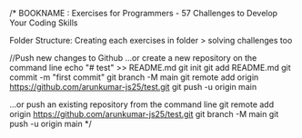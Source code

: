 /*
BOOKNAME : Exercises for Programmers - 57 Challenges to Develop Your Coding Skills

Folder Structure: Creating each exercises in folder > solving challenges too

//Push new changes to Github
…or create a new repository on the command line
    echo "# test" >> README.md
    git init
    git add README.md
    git commit -m "first commit"
    git branch -M main
    git remote add origin https://github.com/arunkumar-js25/test.git
    git push -u origin main

…or push an existing repository from the command line
    git remote add origin https://github.com/arunkumar-js25/test.git
    git branch -M main
    git push -u origin main
*/